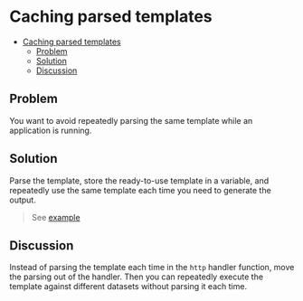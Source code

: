 # Caching parsed templates

- [Caching parsed templates](#caching-parsed-templates)
  - [Problem](#problem)
  - [Solution](#solution)
  - [Discussion](#discussion)

## Problem

You want to avoid repeatedly parsing the same template while an application is running.

## Solution

Parse the template, store the ready-to-use template in a variable, and repeatedly use the same template each time you need to generate the output.

> See [example](../cache_template)

## Discussion

Instead of parsing the template each time in the `http` handler function, move the parsing out of the handler. Then you can repeatedly execute the template against different datasets without parsing it each time.

